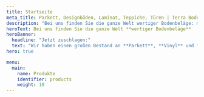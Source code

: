 ```yaml
---
title: Startseite
meta_title: Parkett, Designböden, Laminat, Teppiche, Türen | Terra Bodenbeläge aus Freiburg-Opfingen
description: "Bei uns finden Sie die ganze Welt wertiger Bodenbeläge: markanter Parkett, flexibler Vinyl oder lebendiger Laminat? Wir haben den Belag, der Ihren Raum besonders macht."
heroText: Bei uns finden Sie die ganze Welt **wertiger Bodenbeläge**
heroBanner: 
  headline: "Jetzt zuschlagen:"
  text: "Wir haben einen großen Bestand an **Parkett**, **Vinyl** und **Zubehör** auf Lager. Keine Wartezeit. Sofort abholbar."
hero: true

menu:
  main:
    name: Produkte
    identifier: products
    weight: 10
---
```

